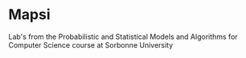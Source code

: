 # Mapsi

Lab's from the Probabilistic and Statistical Models and Algorithms for Computer Science course at Sorbonne University
